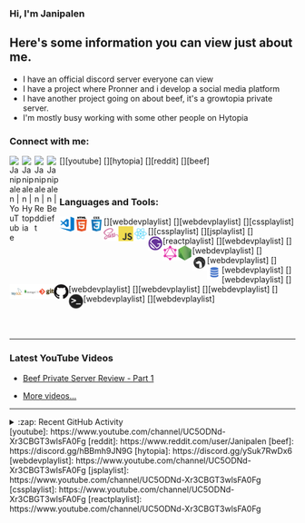### Hi, I'm Janipalen

## Here's some information you can view just about me.

- I have an official discord server everyone can view
- I have a project where Pronner and i develop a social media platform
- I have another project going on about beef, it's a growtopia private server.
- I'm mostly busy working with some other people on Hytopia

### Connect with me:

[<img align="left" alt="Janipalen | YouTube" width="22px" src="https://cdn.jsdelivr.net/npm/simple-icons@v3/icons/youtube.svg" />][youtube]
[<img align="left" alt="Janipalen | Hytopia" width="22px" src="https://cdn.jsdelivr.net/npm/simple-icons@v3/icons/discord.svg" />][hytopia]
[<img align="left" alt="Janipalen | Reddit" width="22px" src="https://cdn.jsdelivr.net/npm/simple-icons@v3/icons/reddit.svg" />][reddit]
[<img align="left" alt="Janipalen | Beef" width="22px" src="https://cdn.jsdelivr.net/npm/simple-icons@v3/icons/discord.svg" />][beef]

<br />

### Languages and Tools:

[<img align="left" alt="Visual Studio Code" width="26px" src="https://raw.githubusercontent.com/github/explore/80688e429a7d4ef2fca1e82350fe8e3517d3494d/topics/visual-studio-code/visual-studio-code.png" />][webdevplaylist]
[<img align="left" alt="HTML5" width="26px" src="https://raw.githubusercontent.com/github/explore/80688e429a7d4ef2fca1e82350fe8e3517d3494d/topics/html/html.png" />][webdevplaylist]
[<img align="left" alt="CSS3" width="26px" src="https://raw.githubusercontent.com/github/explore/80688e429a7d4ef2fca1e82350fe8e3517d3494d/topics/css/css.png" />][cssplaylist]
[<img align="left" alt="Sass" width="26px" src="https://raw.githubusercontent.com/github/explore/80688e429a7d4ef2fca1e82350fe8e3517d3494d/topics/sass/sass.png" />][cssplaylist]
[<img align="left" alt="JavaScript" width="26px" src="https://raw.githubusercontent.com/github/explore/80688e429a7d4ef2fca1e82350fe8e3517d3494d/topics/javascript/javascript.png" />][jsplaylist]
[<img align="left" alt="React" width="26px" src="https://raw.githubusercontent.com/github/explore/80688e429a7d4ef2fca1e82350fe8e3517d3494d/topics/react/react.png" />][reactplaylist]
[<img align="left" alt="Gatsby" width="26px" src="https://raw.githubusercontent.com/github/explore/e94815998e4e0713912fed477a1f346ec04c3da2/topics/gatsby/gatsby.png" />][webdevplaylist]
[<img align="left" alt="GraphQL" width="26px" src="https://raw.githubusercontent.com/github/explore/80688e429a7d4ef2fca1e82350fe8e3517d3494d/topics/graphql/graphql.png" />][webdevplaylist]
[<img align="left" alt="Node.js" width="26px" src="https://raw.githubusercontent.com/github/explore/80688e429a7d4ef2fca1e82350fe8e3517d3494d/topics/nodejs/nodejs.png" />][webdevplaylist]
[<img align="left" alt="Deno" width="26px" src="https://raw.githubusercontent.com/github/explore/361e2821e2dea67711cde99c9c40ed357061cf27/topics/deno/deno.png" />][webdevplaylist]
[<img align="left" alt="SQL" width="26px" src="https://raw.githubusercontent.com/github/explore/80688e429a7d4ef2fca1e82350fe8e3517d3494d/topics/sql/sql.png" />][webdevplaylist]
[<img align="left" alt="MySQL" width="26px" src="https://raw.githubusercontent.com/github/explore/80688e429a7d4ef2fca1e82350fe8e3517d3494d/topics/mysql/mysql.png" />][webdevplaylist]
[<img align="left" alt="MongoDB" width="26px" src="https://raw.githubusercontent.com/github/explore/80688e429a7d4ef2fca1e82350fe8e3517d3494d/topics/mongodb/mongodb.png" />][webdevplaylist]
[<img align="left" alt="Git" width="26px" src="https://raw.githubusercontent.com/github/explore/80688e429a7d4ef2fca1e82350fe8e3517d3494d/topics/git/git.png" />][webdevplaylist]
[<img align="left" alt="GitHub" width="26px" src="https://raw.githubusercontent.com/github/explore/78df643247d429f6cc873026c0622819ad797942/topics/github/github.png" />][webdevplaylist]
[<img align="left" alt="Terminal" width="26px" src="https://raw.githubusercontent.com/github/explore/80688e429a7d4ef2fca1e82350fe8e3517d3494d/topics/terminal/terminal.png" />][webdevplaylist]

<br />
<br />

---

### Latest YouTube Videos

<!-- YOUTUBE:START -->
- [Beef Private Server Review - Part 1](https://youtu.be/9LA9bD61b_A)
<!-- YOUTUBE:END -->

- [More videos...](https://www.youtube.com/channel/UC5ODNd-Xr3CBGT3wlsFA0Fg)

---

<details>
  <summary>:zap: Recent GitHub Activity</summary>
  
<!--START_SECTION:activity-->
1. Created Project [Janipalen/GTAS-Source](https://github.com/Janipalen/GTAS-Source)
2. Created Project [Janipalen/Enigma-Website](https://github.com/Janipalen/Enigma-Website)
3. Updated Project [Janipalen/GTAS-Source](https://github.com/Janipalen/GTAS-Source)
4. Updated Links on [Janipalen/GTAS-Source](https://github.com/Janipalen/GTAS-Source)
5. Updated Descriprions on [Janipalen/Enigma-Website](https://github.com/Janipalen/Enigma-Website)
<!--END_SECTION:activity-->

</details>

</details>
[youtube]: https://www.youtube.com/channel/UC5ODNd-Xr3CBGT3wlsFA0Fg
[reddit]: https://www.reddit.com/user/Janipalen
[beef]: https://discord.gg/hBBmh9JN9G
[hytopia]: https://discord.gg/ySuk7RwDx6
[webdevplaylist]: https://www.youtube.com/channel/UC5ODNd-Xr3CBGT3wlsFA0Fg
[jsplaylist]: https://www.youtube.com/channel/UC5ODNd-Xr3CBGT3wlsFA0Fg
[cssplaylist]: https://www.youtube.com/channel/UC5ODNd-Xr3CBGT3wlsFA0Fg
[reactplaylist]: https://www.youtube.com/channel/UC5ODNd-Xr3CBGT3wlsFA0Fg
